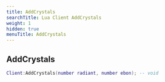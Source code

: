```yaml
---
title: AddCrystals
searchTitle: Lua Client AddCrystals
weight: 1
hidden: true
menuTitle: AddCrystals
---
```

## AddCrystals
```lua
Client:AddCrystals(number radiant, number ebon); -- void
```